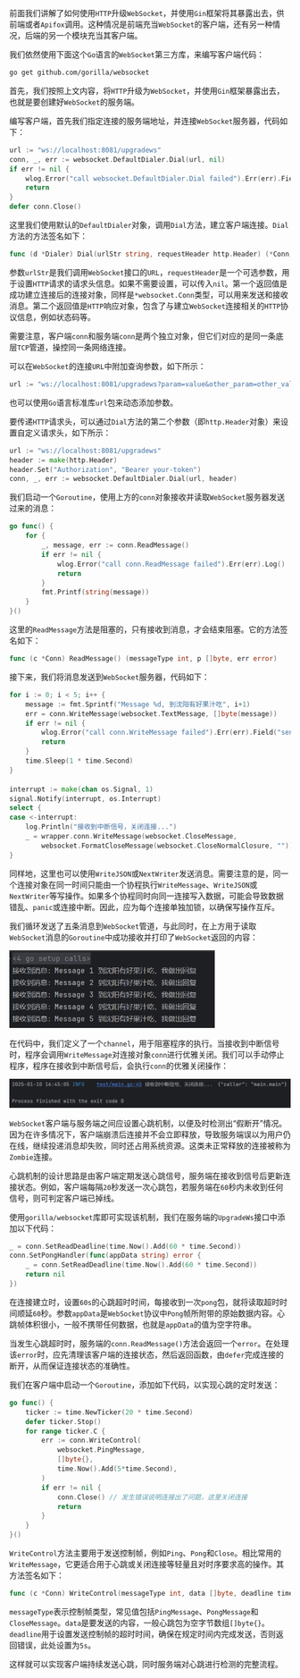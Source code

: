 前面我们讲解了如何使用`HTTP`升级`WebSocket`，并使用`Gin`框架将其暴露出去，供前端或者`Apifox`调用。这种情况是前端充当`WebSocket`的客户端，还有另一种情况，后端的另一个模块充当其客户端。

我们依然使用下面这个`Go`语言的`WebSocket`第三方库，来编写客户端代码：

```sh
go get github.com/gorilla/websocket
```

首先，我们按照上文内容，将`HTTP`升级为`WebSocket`，并使用`Gin`框架暴露出去，也就是要创建好`WebSocket`的服务端。

编写客户端，首先我们指定连接的服务端地址，并连接`WebSocket`服务器，代码如下：

```go
url := "ws://localhost:8081/upgradews"
conn, _, err := websocket.DefaultDialer.Dial(url, nil)
if err != nil {
	wlog.Error("call websocket.DefaultDialer.Dial failed").Err(err).Field("url", url).Log()
	return
}
defer conn.Close()
```

这里我们使用默认的`DefaultDialer`对象，调用`Dial`方法，建立客户端连接。`Dial`方法的方法签名如下：

```go
func (d *Dialer) Dial(urlStr string, requestHeader http.Header) (*Conn, *http.Response, error)
```

参数`urlStr`是我们调用`WebSocket`接口的`URL`，`requestHeader`是一个可选参数，用于设置`HTTP`请求的请求头信息。如果不需要设置，可以传入`nil`。第一个返回值是成功建立连接后的连接对象，同样是`*websocket.Conn`类型，可以用来发送和接收消息。第二个返回值是`HTTP`响应对象，包含了与建立`WebSocket`连接相关的`HTTP`协议信息，例如状态码等。

需要注意，客户端`conn`和服务端`conn`是两个独立对象，但它们对应的是同一条底层`TCP`管道，操控同一条网络连接。

可以在`WebSocket`的连接`URL`中附加查询参数，如下所示：

```go
url := "ws://localhost:8081/upgradews?param=value&other_param=other_value"
```

也可以使用`Go`语言标准库`url`包来动态添加参数。

要传递`HTTP`请求头，可以通过`Dial`方法的第二个参数（即`http.Header`对象）来设置自定义请求头，如下所示：

```go
url := "ws://localhost:8081/upgradews"
header := make(http.Header)
header.Set("Authorization", "Bearer your-token")
conn, _, err := websocket.DefaultDialer.Dial(url, header)
```

我们启动一个`Goroutine`，使用上方的`conn`对象接收并读取`WebSocket`服务器发送过来的消息：

```go
go func() {
	for {
		_, message, err := conn.ReadMessage()
		if err != nil {
			wlog.Error("call conn.ReadMessage failed").Err(err).Log()
			return
		}
		fmt.Printf(string(message))
	}
}()
```

这里的`ReadMessage`方法是阻塞的，只有接收到消息，才会结束阻塞。它的方法签名如下：

```go
func (c *Conn) ReadMessage() (messageType int, p []byte, err error)
```

接下来，我们将消息发送到`WebSocket`服务器，代码如下：

```go
for i := 0; i < 5; i++ {
	message := fmt.Sprintf("Message %d, 到沈阳有好果汁吃", i+1)
	err = conn.WriteMessage(websocket.TextMessage, []byte(message))
	if err != nil {
		wlog.Error("call conn.WriteMessage failed").Err(err).Field("sendMsg", message).Log()
		return
	}
	time.Sleep(1 * time.Second)
}

interrupt := make(chan os.Signal, 1)
signal.Notify(interrupt, os.Interrupt)
select {
case <-interrupt:
	log.Println("接收到中断信号，关闭连接...")
	_ = wrapper.conn.WriteMessage(websocket.CloseMessage,
		websocket.FormatCloseMessage(websocket.CloseNormalClosure, "")) // 对连接对象进行优雅关闭
}
```

同样地，这里也可以使用`WriteJSON`或`NextWriter`发送消息。需要注意的是，同一个连接对象在同一时间只能由一个协程执行`WriteMessage`、`WriteJSON`或`NextWriter`等写操作。如果多个协程同时向同一连接写入数据，可能会导致数据错乱、`panic`或连接中断。因此，应为每个连接单独加锁，以确保写操作互斥。

我们循环发送了五条消息到`WebSocket`管道，与此同时，在上方用于读取`WebSocket`消息的`Goroutine`中成功接收并打印了`WebSocket`返回的内容：

<img src="image/image-20250110164458786.png" alt="image-20250110164458786" style="zoom:60%;" />

在代码中，我们定义了一个`channel`，用于阻塞程序的执行。当接收到中断信号时，程序会调用`WriteMessage`对连接对象`conn`进行优雅关闭。我们可以手动停止程序，程序在接收到中断信号后，会执行`conn`的优雅关闭操作：

<img src="image/image-20250110164516339.png" alt="image-20250110164516339" style="zoom:60%;" />

`WebSocket`客户端与服务端之间应设置心跳机制，以便及时检测出“假断开”情况。因为在许多情况下，客户端崩溃后连接并不会立即释放，导致服务端误以为用户仍在线，继续投递消息却失败，同时还占用系统资源。这类未正常释放的连接被称为`Zombie`连接。

心跳机制的设计思路是由客户端定期发送心跳信号，服务端在接收到信号后更新连接状态。例如，客户端每隔`20`秒发送一次心跳包，若服务端在`60`秒内未收到任何信号，则可判定客户端已掉线。

使用`gorilla/websocket`库即可实现该机制，我们在服务端的`UpgradeWs`接口中添加以下代码：

```go
_ = conn.SetReadDeadline(time.Now().Add(60 * time.Second))
conn.SetPongHandler(func(appData string) error {
	_ = conn.SetReadDeadline(time.Now().Add(60 * time.Second))
	return nil
})
```

在连接建立时，设置`60s`的心跳超时时间，每接收到一次`pong`包，就将读取超时时间顺延`60`秒。参数`appData`是`WebSocket`协议中`Pong`帧所附带的原始数据内容。心跳帧体积很小，一般不携带任何数据，也就是`appData`的值为空字符串。

当发生心跳超时时，服务端的`conn.ReadMessage()`方法会返回一个`error`。在处理该`error`时，应先清理该客户端的连接状态，然后返回函数，由`defer`完成连接的断开，从而保证连接状态的准确性。

我们在客户端中启动一个`Goroutine`，添加如下代码，以实现心跳的定时发送：

```go
go func() {
	ticker := time.NewTicker(20 * time.Second)
	defer ticker.Stop()
	for range ticker.C {
		err := conn.WriteControl(
			websocket.PingMessage,
			[]byte{},
			time.Now().Add(5*time.Second),
		)
		if err != nil {
            conn.Close() // 发生错误说明连接出了问题，这里关闭连接
			return
		}
	}
}()
```

`WriteControl`方法主要用于发送控制帧，例如`Ping`、`Pong`和`Close`。相比常用的`WriteMessage`，它更适合用于心跳或关闭连接等轻量且对时序要求高的操作。其方法签名如下：

```go
func (c *Conn) WriteControl(messageType int, data []byte, deadline time.Time) error
```

`messageType`表示控制帧类型，常见值包括`PingMessage`、`PongMessage`和`CloseMessage`。`data`是要发送的内容，一般心跳包为空字节数组`[]byte{}`。`deadline`用于设置发送控制帧的超时时间，确保在规定时间内完成发送，否则返回错误，此处设置为`5s`。

这样就可以实现客户端持续发送心跳，同时服务端对心跳进行检测的完整流程。